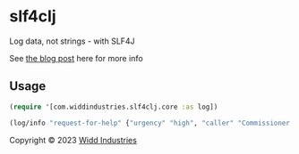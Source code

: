 # slf4clj

Log data, not strings - with SLF4J

See [the blog post](https://widdindustries.com/blog/logging-data) here for more info

## Usage 


```clojure
(require '[com.widdindustries.slf4clj.core :as log])

(log/info "request-for-help" {"urgency" "high", "caller" "Commissioner Gordon", "foe" "Joker", "target" "Gotham"})
```

Copyright © 2023 [Widd Industries](https://widdindustries.com/about/)


